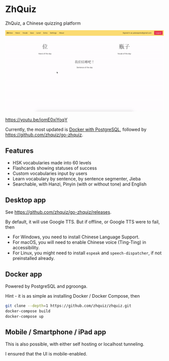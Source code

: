 # ZhQuiz

ZhQuiz, a Chinese quizzing platform

![Preview GIF](/docs/preview.gif)

<https://youtu.be/iomE0xiYoqY>

Currently, the most updated is [Docker with PostgreSQL](/docker-compose.yml), followed by <https://github.com/zhquiz/go-zhquiz>.

## Features

- HSK vocabularies made into 60 levels
- Flashcards showing statuses of success
- Custom vocabularies input by users
- Learn vocabulary by sentence, by sentence segmenter, Jieba
- Searchable, with Hanzi, Pinyin (with or without tone) and English

## Desktop app

See <https://github.com/zhquiz/go-zhquiz/releases>.

By default, it will use Google TTS. But if offline, or Google TTS were to fail, then

- For Windows, you need to install Chinese Language Support.
- For macOS, you will need to enable Chinese voice (Ting-Ting) in accessibility.
- For Linux, you might need to install `espeak` and `speech-dispatcher`, if not preinstalled already.

## Docker app

Powered by PostgreSQL and pgroonga.

Hint - it is as simple as installing Docker / Docker Compose, then

```sh
git clone --depth=1 https://github.com/zhquiz/zhquiz.git
docker-compose build
docker-compose up
```

## Mobile / Smartphone / iPad app

This is also possible, with either self hosting or localhost tunneling.

I ensured that the UI is mobile-enabled.
